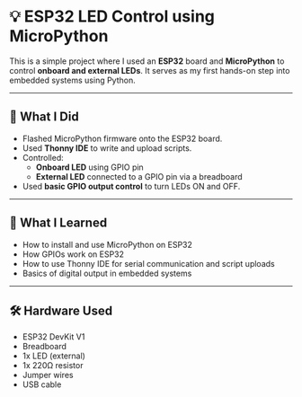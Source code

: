 # 💡 ESP32 LED Control using MicroPython

This is a simple project where I used an **ESP32** board and **MicroPython** to control **onboard and external LEDs**. It serves as my first hands-on step into embedded systems using Python.

---

## 🔧 What I Did

- Flashed MicroPython firmware onto the ESP32 board.
- Used **Thonny IDE** to write and upload scripts.
- Controlled:
  - **Onboard LED** using GPIO pin
  - **External LED** connected to a GPIO pin via a breadboard
- Used **basic GPIO output control** to turn LEDs ON and OFF.

---

## 🧠 What I Learned

- How to install and use MicroPython on ESP32
- How GPIOs work on ESP32
- How to use Thonny IDE for serial communication and script uploads
- Basics of digital output in embedded systems

---

## 🛠️ Hardware Used

- ESP32 DevKit V1
- Breadboard
- 1x LED (external)
- 1x 220Ω resistor
- Jumper wires
- USB cable

